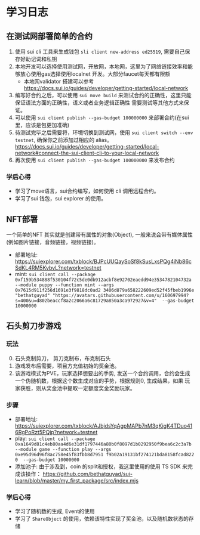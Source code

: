 # 学习日志

## 在测试网部署简单的合约

1. 使用 sui cli 工具来生成钱包 `sli client new-address ed25519`, 需要自己保存好助记词和私钥
2. 本地开发可以选择使用测试网，开放网，本地网，这里为了网络链接效率和能够放心使用gas选择使用localnet 开发。大部分faucet每天都有限额 
    - 本地网validator 搭建可以参考 https://docs.sui.io/guides/developer/getting-started/local-network
3. 编写好合约之后，可以使用 `sui move build` 来测试合约的正确性，这里只能保证语法方面的正确性，语义或者业务逻辑正确性
需要测试等其他方式来保证。
4. 可以使用 `sui client publish --gas-budget 100000000` 来部署合约(在sui 里，应该是包更加准确)
5. 待测试完毕之后需要将，环境切换到测试网，使用 `sui client switch --env testnet`, 确保你之前添加过相应的 alias。https://docs.sui.io/guides/developer/getting-started/local-network#connect-the-sui-client-cli-to-your-local-network
6. 再次使用 `sui client publish --gas-budget 100000000` 来发布合约

### 学后心得
- 学习了move语言，sui合约编写，如何使用 cli 调用远程合约。
- 学习了sui 钱包，sui explorer 的使用。

## NFT部署
一个简单的NFT 其实就是创建带有属性的对象(Object), 一般来说会带有媒体属性(例如图片链接，音频链接，视频链接)。

- 部署地址: https://suiexplorer.com/txblock/BJPcUUQaySoSf8kSusLxsPQg4iNb86cSdKL4RM5KvbvL?network=testnet
- mint: `sui client call --package 0xf159b534888f530104f72c5de0db912acbf8e92702eaedd94e3534782104732a --module puppy --function mint --args 0x7615d911f256d1691e3f9818dc0ad2
3406d879a658222609ed52f45fbeb1996e "bethatguyad" "https://avatars.githubusercontent.com/u/160697994?s=400&u=d802beaccf8a2c2066a6c81729a850a3ca972927&v=4"  --gas-budget 10000000`





## 石头剪刀步游戏

### 玩法
0. 石头克制剪刀， 剪刀克制布，布克制石头
1. 游戏发布后需要，项目方充值初始的奖金池。
2. 该游戏模式为PVE，玩家选择想要出的手势, 发送一个合约调用，合约会生成一个伪随机数，根据这个数生成对应的手势，根据规则0, 生成结果，如果
玩家获胜，则从奖金池中提取一定额度奖金奖励玩家。

### 步骤
- 部署地址: https://suiexplorer.com/txblock/AJbjdsYqAgpMAPb7nM3qKigK4TDuo416RgPoRzt5PQjp?network=testnet
- play: `sui client call --package 0xa1649d81c4eb80aa4d6e31df1797446a80b0f8097d1b0292950f9bea6c2c3a7b --module game --function play --args 0xe95d96d96f8ac758e45f83fbb8d7951
f9b02a19131bf274121bda8158fcad822 0  --gas-budget 10000000`
- 添加池子: 由于涉及到，coin 的split和授权，我这里使用的使用 TS SDK 来完成该操作： 
https://github.com/bethatguyad/sui-learn/blob/master/my_first_package/src/index.mjs

### 学后心得
- 学习了随机数的生成, Event的使用
- 学习了 `ShareObject` 的使用，依赖该特性实现了奖金池，以及随机数状态的存储

